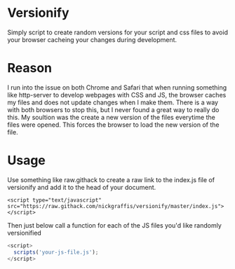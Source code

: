 # Versionify
Simply script to create random versions for your script and css files to avoid your browser cacheing your changes during development.

# Reason
I run into the issue on both Chrome and Safari that when running something like http-server to develop webpages with CSS and JS, the browser caches my files and does not update changes when I make them. There is a way with both browsers to stop this, but I never found a great way to really do this. My soultion was the create a new version of the files everytime the files were opened. This forces the browser to load the new version of the file.

# Usage
<p>Use something like raw.githack to create a raw link to the index.js file of versionify and add it to the head of your document.</p>

```<script type="text/javascript" src="https://raw.githack.com/nickgraffis/versionify/master/index.js"></script>``` 

<p>Then just below call a function for each of the JS files you'd like randomly versionified</p>

  ```javascript
  <script>
    scripts('your-js-file.js');
  </script>
  ``` 
